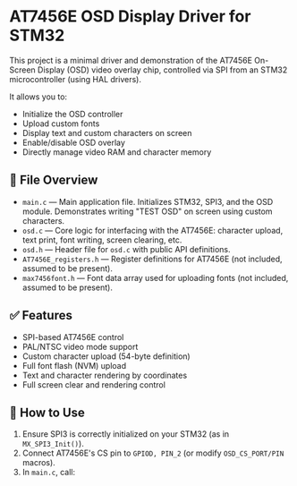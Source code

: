 # AT7456E OSD Display Driver for STM32

This project is a minimal driver and demonstration of the AT7456E On-Screen Display (OSD) video overlay chip, controlled via SPI from an STM32 microcontroller (using HAL drivers).

It allows you to:
- Initialize the OSD controller
- Upload custom fonts
- Display text and custom characters on screen
- Enable/disable OSD overlay
- Directly manage video RAM and character memory

## 📁 File Overview

- `main.c` — Main application file. Initializes STM32, SPI3, and the OSD module. Demonstrates writing "TEST OSD" on screen using custom characters.
- `osd.c` — Core logic for interfacing with the AT7456E: character upload, text print, font writing, screen clearing, etc.
- `osd.h` — Header file for `osd.c` with public API definitions.
- `AT7456E_registers.h` — Register definitions for AT7456E (not included, assumed to be present).
- `max7456font.h` — Font data array used for uploading fonts (not included, assumed to be present).

## ✅ Features

- SPI-based AT7456E control
- PAL/NTSC video mode support
- Custom character upload (54-byte definition)
- Full font flash (NVM) upload
- Text and character rendering by coordinates
- Full screen clear and rendering control

## 🚀 How to Use

1. Ensure SPI3 is correctly initialized on your STM32 (as in `MX_SPI3_Init()`).
2. Connect AT7456E's CS pin to `GPIOD, PIN_2` (or modify `OSD_CS_PORT/PIN` macros).
3. In `main.c`, call:

